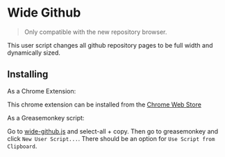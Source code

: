 Wide Github
===========

> Only compatible with the new repository browser.

This user script changes all github repository pages to be full width and dynamically sized.

Installing
----------

As a Chrome Extension:

This chrome extension can be installed from the [Chrome Web Store](https://chrome.google.com/webstore/detail/wide-github/kaalofacklcidaampbokdplbklpeldpj)

As a Greasemonkey script:

Go to [wide-github.js](https://raw.github.com/xthexder/wide-github/master/wide-github.js) and select-all + copy. Then go to greasemonkey and click `New User Script...`. There should be an option for `Use Script from Clipboard`.